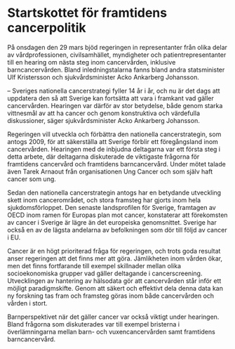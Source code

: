 # Startskottet för framtidens cancerpolitik

På onsdagen den 29 mars bjöd regeringen in representanter från olika delar av vårdprofessionen, civilsamhället, myndigheter och patientrepresentanter till en hearing om nästa steg inom cancervården, inklusive barncancervården. Bland inledningstalarna fanns bland andra statsminister Ulf Kristersson och sjukvårdsminister Acko Ankarberg Johansson.


– Sveriges nationella cancerstrategi fyller 14 år i år, och nu är det dags att uppdatera den så att Sverige kan fortsätta att vara i framkant vad gäller cancervården. Hearingen var därför av stor betydelse, både genom starka vittnesmål av att ha cancer och genom konstruktiva och värdefulla diskussioner, säger sjukvårdsminister Acko Ankarberg Johansson.

Regeringen vill utveckla och förbättra den nationella cancerstrategin, som antogs 2009, för att säkerställa att Sverige förblir ett föregångsland inom cancervården. Hearingen med de inbjudna deltagarna var ett första steg i detta arbete, där deltagarna diskuterade de viktigaste frågorna för framtidens cancervård och framtidens barncancervård. Under mötet talade även Tarek Arnaout från organisationen Ung Cancer och som själv haft cancer som ung.

Sedan den nationella cancerstrategin antogs har en betydande utveckling skett inom cancerområdet, och stora framsteg har gjorts inom hela sjukdomsförloppet. Den senaste landsprofilen för Sverige, framtagen av OECD inom ramen för Europas plan mot cancer, konstaterar att förekomsten av cancer i Sverige är lägre än det europeiska genomsnittet. Sverige har också en av de lägsta andelarna av befolkningen som dör till följd av cancer i EU.

Cancer är en högt prioriterad fråga för regeringen, och trots goda resultat anser regeringen att det finns mer att göra. Jämlikheten inom vården ökar, men det finns fortfarande till exempel skillnader mellan olika socioekonomiska grupper vad gäller deltagande i cancerscreening. Utvecklingen av hantering av hälsodata gör att cancervården står inför ett möjligt paradigmskifte. Genom att säkert och effektivt dela denna data kan ny forskning tas fram och framsteg göras inom både cancervården och vården i stort.

Barnperspektivet när det gäller cancer var också viktigt under hearingen. Bland frågorna som diskuterades var till exempel bristerna i överlämningarna mellan barn\- och vuxencancervården samt framtidens barncancervård.

